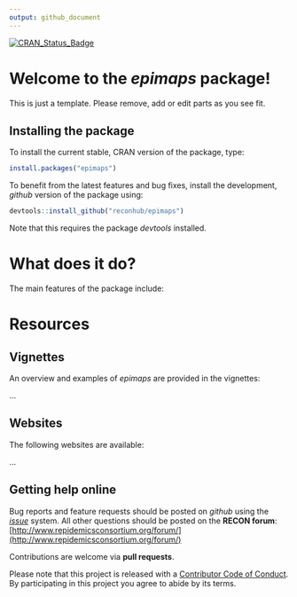 ```yaml
---
output: github_document
---
```


[![CRAN_Status_Badge](http://www.r-pkg.org/badges/version/epimaps)](https://cran.r-project.org/package=epimaps)

# Welcome to the *epimaps* package!

This is just a template. Please remove, add or edit parts as you see fit.

## Installing the package

To install the current stable, CRAN version of the package, type:

```r
install.packages("epimaps")
```

To benefit from the latest features and bug fixes, install the development, *github* version of the package using:

```r
devtools::install_github("reconhub/epimaps")
```

Note that this requires the package *devtools* installed.


# What does it do?

The main features of the package include:



# Resources

## Vignettes

An overview and examples of *epimaps* are provided in the vignettes:

...

## Websites

The following websites are available:

...

## Getting help online

Bug reports and feature requests should be posted on *github* using the [*issue*](http://github.com/reconhub/epimaps/issues) system. All other questions should be posted on the **RECON forum**: <br>
[http://www.repidemicsconsortium.org/forum/](http://www.repidemicsconsortium.org/forum/)

Contributions are welcome via **pull requests**.

Please note that this project is released with a [Contributor Code of Conduct](CONDUCT.md). By participating in this project you agree to abide by its terms.

